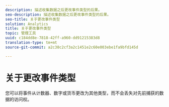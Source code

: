```yaml
---
description: 描述收集数据之后更改事件类型的后果。
seo-description: 描述收集数据之后更改事件类型的后果。
seo-title: 关于更改事件类型
solution: Analytics
title: 关于更改事件类型
topic: 管理工具
uuid: c184dd8e-7818-42ff-a960-dd91215383d8
translation-type: tm+mt
source-git-commit: a2c38c2cf3a2c1451e2c60e003ebe1fa9bfd145d

---
```



# 关于更改事件类型

您可以将事件从计数器、数字或货币更改为其他类型，而不会丢失对先前捕获的数据的访问权。
